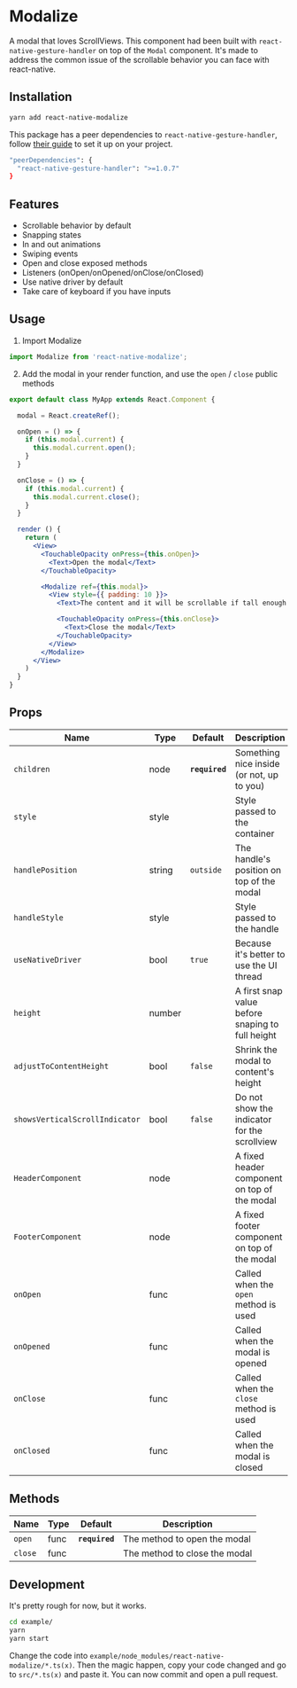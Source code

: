 # Modalize

A modal that loves ScrollViews. This component had been built with `react-native-gesture-handler` on top of the `Modal` component. It's made to address the common issue of the scrollable behavior you can face with react-native.

## Installation

```bash
yarn add react-native-modalize
```

This package has a peer dependencies to `react-native-gesture-handler`, follow [their guide](https://kmagiera.github.io/react-native-gesture-handler/docs/getting-started.html) to set it up on your project.

```bash
"peerDependencies": {
  "react-native-gesture-handler": ">=1.0.7"
}
```

## Features

- Scrollable behavior by default
- Snapping states
- In and out animations
- Swiping events
- Open and close exposed methods
- Listeners (onOpen/onOpened/onClose/onClosed)
- Use native driver by default
- Take care of keyboard if you have inputs

## Usage

1. Import Modalize

```jsx
import Modalize from 'react-native-modalize';
```

2. Add the modal in your render function, and use the `open` / `close` public methods

```jsx
export default class MyApp extends React.Component {

  modal = React.createRef();

  onOpen = () => {
    if (this.modal.current) {
      this.modal.current.open();
    }
  }

  onClose = () => {
    if (this.modal.current) {
      this.modal.current.close();
    }
  }

  render () {
    return (
      <View>
        <TouchableOpacity onPress={this.onOpen}>
          <Text>Open the modal</Text>
        </TouchableOpacity>

        <Modalize ref={this.modal}>
          <View style={{ padding: 10 }}>
            <Text>The content and it will be scrollable if tall enough!</Text>

            <TouchableOpacity onPress={this.onClose}>
              <Text>Close the modal</Text>
            </TouchableOpacity>
          </View>
        </Modalize>
      </View>
    )
  }
}
```

## Props

| Name                            | Type        | Default         | Description                                       |
| ------------------------------- | ----------- | --------------- | ------------------------------------------------- |
| `children`                      | node        | **`required`**  | Something nice inside (or not, up to you)         |
| `style`                         | style       |                 | Style passed to the container                     |
| `handlePosition`                | string      | `outside`       | The handle's position on top of the modal         |
| `handleStyle`                   | style       |                 | Style passed to the handle                        |
| `useNativeDriver`               | bool        | `true`          | Because it's better to use the UI thread          |
| `height`                        | number      |                 | A first snap value before snaping to full height  |
| `adjustToContentHeight`         | bool        | `false`         | Shrink the modal to content's height              |
| `showsVerticalScrollIndicator`  | bool        | `false`         | Do not show the indicator for the scrollview      |
| `HeaderComponent`               | node        |                 | A fixed header component on top of the modal      |
| `FooterComponent`               | node        |                 | A fixed footer component on top of the modal      |
| `onOpen`                        | func        |                 | Called when the `open` method is used             |
| `onOpened`                      | func        |                 | Called when the modal is opened                   |
| `onClose`                       | func        |                 | Called when the `close` method is used            |
| `onClosed`                      | func        |                 | Called when the modal is closed                   |

## Methods

| Name                            | Type        | Default         | Description                                       |
| ------------------------------- | ----------- | --------------- | ------------------------------------------------- |
| `open`                          | func        | **`required`**  | The method to open the modal                      |
| `close`                         | func        |                 | The method to close the modal                     |

## Development

It's pretty rough for now, but it works.

```bash
cd example/
yarn
yarn start
```

Change the code into `example/node_modules/react-native-modalize/*.ts(x)`. Then the magic happen, copy your code changed and go to `src/*.ts(x)` and paste it. You can now commit and open a pull request.
